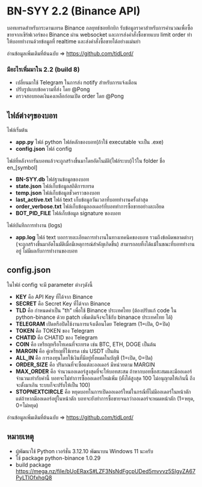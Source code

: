 
# BN-SYY 2.2 (Binance API)
บอทเทรดสำหรับกระดานเทรด Binance กลยุทธ์ซอยยิกยิก รับข้อมูลราคาสำหรับการคำนวณเพื่อซื้อขายจากเซิร์ฟเวอร์ของ Binance ผ่าน websocket และการส่งคำสั่งซื้อขายแบบ limit order ทำให้บอททำงานด้วยข้อมูลที่ realtime และส่งคำสั่งซื้อขายได้อย่างแม่นยำ

อ่านข้อมูลเพิ่มเติมที่ต้นฉบับ => https://github.com/tidLord/

### มีอะไรเพิ่มมาใน 2.2 (build 8)
- เปลี่ยนมาใช้ Telegram ในการส่ง notify สำหรับการแจ้งเตือน
- ปรับรูปแบบข้อความที่ส่ง โดย @Pong
- ตรวจสอบยอดเงินคงเหลือก่อนเปิด order โดย @Pong

## ไฟล์ต่างๆของบอท

ไฟล์เริ่มต้น
-  **app.py** ไฟล์ python ไฟล์หลักของบอท(ถ้าใช้ executable จะเป็น .exe)
-  **config.json** ไฟล์ config

ไฟล์ที่หลังจากรันบอทแล้วจะถูกสร้างขึ้นมาโดยอัตโนมัติ(ไฟล์ระบบ)ไว้ใน folder ชื่อ en_[symbol]
-  **BN-SYY.db** ไฟล์ฐานข้อมูลของบอท
-  **state.json** ไฟล์เก็บข้อมูลสถิติการเทรด
-  **temp.json** ไฟล์เก็บข้อมูลชั่วคราวของบอท
-  **last_active.txt** ไฟล์ text เก็บข้อมูลวันเวลาที่บอททำงานครั้งล่าสุด
-  **order_verbose.txt** ไฟล์เก็บข้อมูลออเดอร์ที่บอททำการซื้อขายอย่างละเอียด
-  **BOT_PID_FILE** ไฟล์เก็บข้อมูล signature ของบอท

ไฟล์บันทึกการทำงาน (logs)
-  **app.log** ไฟล์ text บอกรายละเอียดการทำงานในทางเทคนิคของบอท รวมถึงข้อผิดพลาดต่างๆ (จะถูกสร้างขึ้นมาอัตโนมัติเมื่อมีเหตุการณ์สำคัญเกิดขึ้น) สามารถลบทิ้งได้แม้ในขณะที่บอททำงานอยู่ ไม่มีผลกับการทำงานของบอท
  
## config.json
ในไฟล์ config จะมี parameter ต่างๆดังนี้
-  **KEY** คือ API Key ที่ได้จาก Binance
-  **SECRET** คือ Secret Key ที่ได้จาก Binance
-  **TLD** คือ กำหนดค่าเป็น "th" เพื่อใช้ Binance ประเทศไทย (ต้องปรับแก้ code ใน python-binance ด้วย patch  เพิ่มเติมจึงจะใช้กับ binanace ประเทศไทย ได้)
-  **TELEGRAM** เปิดหรือปิดใช้งานการแจ้งเตือนโดย Telegram (1=เปิด, 0=ปิด)
-  **TOKEN** คือ TOKEN ของ Telegram
-  **CHATID** คือ CHATID ของ Telegram
-  **COIN** คือ เหรียญหรือโทเคนที่จะเทรด เช่น BTC, ETH, DOGE เป็นต้น
-  **MARGIN** คือ คู่เหรียญที่ใช้เทรด เช่น USDT เป็นต้น
-  **ALL_IN** คือ การลงทุนโดยใช้เงินที่มีอยู่ทั้งหมดในบัญชี (1=เปิด, 0=ปิด)
-  **ORDER_SIZE** คือ ปริมาณที่จะซื้อแต่ละออเดอร์ มีหน่วยตาม MARGIN
-  **MAX_ORDER** คือ จำนวนออเดอร์สูงสุดที่จะให้บอทสะสม ถ้าหากบอทซื้อสะสมและมีออเดอร์จำนวนเท่ากับค่านี้ บอทจะไม่ทำการซื้อออเดอร์ใหม่เพิ่ม  (ตั้งได้สูงสุด 100  ไม่อนุญาตให้เกินนี้ ถึงจะตั้งมาเกิน ระบบก็จะปรับให้เป็น 100)
-  **STOPNEXTCIRCLE** คือ หยุดบอทในการเปิดออเดอร์ใหม่ในกรณีที่ไม่มีออเดอร์ในหน้าตัก แต่ถ้าหากมีออเดอร์อยู่ในหน้าตัก บอทจะยังทำการซื้อขายจนกว่าออเดอร์จะหมดหน้าตัก (1=หยุด, 0=ไม่หยุด)

อ่านข้อมูลเพิ่มเติมที่ต้นฉบับ => https://github.com/tidLord/

## หมายเหตุ
- ผู้พัฒนาใช้ Python เวอร์ชั่น 3.12.10 พัฒนาบน Windows 11 นะครับ
- ใช้ package python-binance 1.0.29
- build package https://mega.nz/file/bUoERaxS#LZF3NsNdFgcpUDed5mvvvz5SIgyZA67PyLTIOfxhqQ8